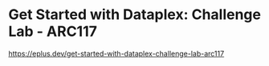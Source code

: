 # Get Started with Dataplex: Challenge Lab - ARC117

<https://eplus.dev/get-started-with-dataplex-challenge-lab-arc117>